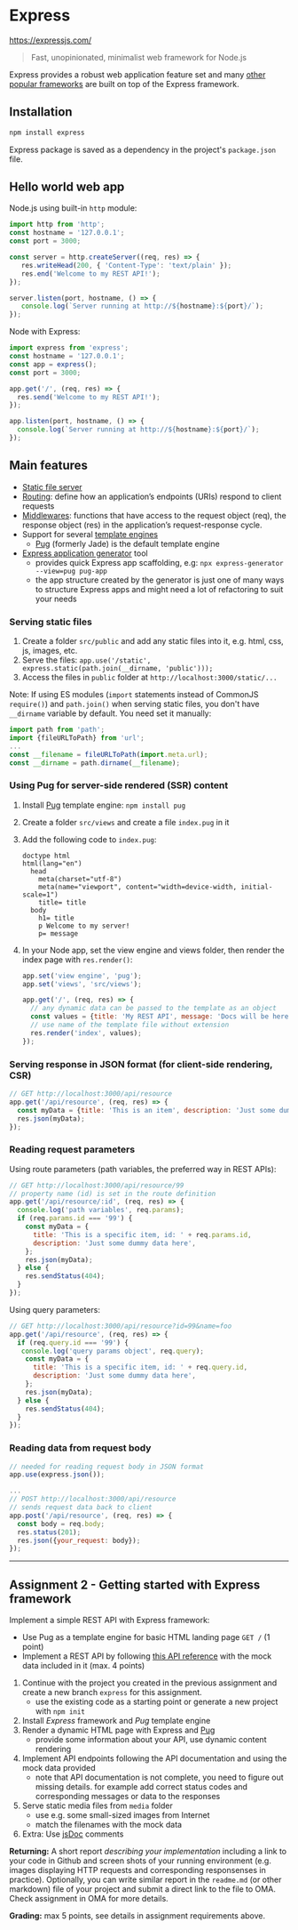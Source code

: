 # Express

<https://expressjs.com/>

>Fast, unopinionated, minimalist web framework for Node.js

Express provides a robust web application feature set and many [other popular frameworks](https://expressjs.com/en/resources/frameworks.html) are built on top of the Express framework.

## Installation

```bash
npm install express
```

Express package is saved as a dependency in the project's `package.json` file.

## Hello world web app

Node.js using built-in `http` module:

```js
import http from 'http';
const hostname = '127.0.0.1';
const port = 3000;

const server = http.createServer((req, res) => {
   res.writeHead(200, { 'Content-Type': 'text/plain' });
   res.end('Welcome to my REST API!');
});

server.listen(port, hostname, () => {
   console.log(`Server running at http://${hostname}:${port}/`);
});
```

Node with Express:

```js
import express from 'express';
const hostname = '127.0.0.1';
const app = express();
const port = 3000;

app.get('/', (req, res) => {
  res.send('Welcome to my REST API!');
});

app.listen(port, hostname, () => {
  console.log(`Server running at http://${hostname}:${port}/`);
});
```

## Main features

- [Static file server](https://expressjs.com/en/starter/static-files.html)
- [Routing](https://expressjs.com/en/guide/routing.html): define how an application’s endpoints (URIs) respond to client requests
- [Middlewares](https://expressjs.com/en/guide/using-middleware.html): functions that have access to the request object (req), the response object (res) in the application’s request-response cycle.
- Support for several [template engines](https://expressjs.com/en/guide/using-template-engines.html)
  - [Pug](https://pugjs.org/) (formerly Jade) is the default template engine
- [Express application generator](https://expressjs.com/en/starter/generator.html) tool
  - provides quick Express app scaffolding, e.g: `npx express-generator --view=pug pug-app`
  - the app structure created by the generator is just one of many ways to structure Express apps and might need a lot of refactoring to suit your needs

### Serving static files

1. Create a folder `src/public` and add any static files into it, e.g. html, css, js, images, etc.
1. Serve the files: `app.use('/static', express.static(path.join(__dirname, 'public')));`
1. Access the files in `public` folder at `http://localhost:3000/static/...`

Note: If using ES modules (`import` statements instead of CommonJS `require()`) and `path.join()` when serving static files, you don't have `__dirname` variable by default. You need set it manually:

```js
import path from 'path';
import {fileURLToPath} from 'url';
...
const __filename = fileURLToPath(import.meta.url);
const __dirname = path.dirname(__filename);
```

### Using Pug for server-side rendered (SSR) content

1. Install [Pug](https://pugjs.org/) template engine: `npm install pug`
1. Create a folder `src/views` and create a file `index.pug` in it
1. Add the following code to `index.pug`:

   ```pug
   doctype html
   html(lang="en")
     head
       meta(charset="utf-8")
       meta(name="viewport", content="width=device-width, initial-scale=1")
       title= title
     body
       h1= title
       p Welcome to my server!
       p= message
   ```

1. In your Node app, set the view engine and views folder, then render the index page with `res.render()`:

   ```js
   app.set('view engine', 'pug');
   app.set('views', 'src/views');

   app.get('/', (req, res) => {
     // any dynamic data can be passed to the template as an object 
     const values = {title: 'My REST API', message: 'Docs will be here!'}; 
     // use name of the template file without extension
     res.render('index', values);
   });
   ```

### Serving response in JSON format (for client-side rendering, CSR)

```js
// GET http://localhost:3000/api/resource
app.get('/api/resource', (req, res) => {
  const myData = {title: 'This is an item', description: 'Just some dummy data here'};
  res.json(myData);
});
```

### Reading request parameters

Using route parameters (path variables, the preferred way in REST APIs):

```js
// GET http://localhost:3000/api/resource/99
// property name (id) is set in the route definition
app.get('/api/resource/:id', (req, res) => {
  console.log('path variables', req.params);
  if (req.params.id === '99') {
    const myData = {
      title: 'This is a specific item, id: ' + req.params.id,
      description: 'Just some dummy data here',
    };
    res.json(myData);
  } else {
    res.sendStatus(404);
  }
});
```

Using query parameters:

```js
// GET http://localhost:3000/api/resource?id=99&name=foo
app.get('/api/resource', (req, res) => {
  if (req.query.id === '99') {
   console.log('query params object', req.query);
    const myData = {
      title: 'This is a specific item, id: ' + req.query.id,
      description: 'Just some dummy data here',
    };
    res.json(myData);
  } else {
    res.sendStatus(404);
  }
});
```

### Reading data from request body

```js
// needed for reading request body in JSON format
app.use(express.json());

...
// POST http://localhost:3000/api/resource
// sends request data back to client
app.post('/api/resource', (req, res) => {
  const body = req.body;
  res.status(201);
  res.json({your_request: body});
});
```

---

## Assignment 2 - Getting started with Express framework

Implement a simple REST API with Express framework:

- Use Pug as a template engine for basic HTML landing page `GET /` (1 point)
- Implement a REST API by following [this API reference](./assets/media-api-reference-v1.md) with the mock data included in it (max. 4 points)

1. Continue with the project you created in the previous assignment and create a new branch `express` for this assignment.
   - use the existing code as a starting point or generate a new project with `npm init`
1. Install _Express_ framework and _Pug_ template engine
1. Render a dynamic HTML page with Express and [Pug](https://expressjs.com/en/guide/using-template-engines.html)
   - provide some information about your API, use dynamic content rendering
1. Implement API endpoints following the API documentation and using the mock data provided
   - note that API documentation is not complete, you need to figure out missing details. for example add correct status codes and corresponding messages or data to the responses
1. Serve static media files from `media` folder
   - use e.g. some small-sized images from Internet
   - match the filenames with the mock data
1. Extra: Use [jsDoc](https://jsdoc.app/index.html) comments

**Returning:** A short report _describing your implementation_ including a link to your code in Github and screen shots of your running environment (e.g. images displaying HTTP requests and corresponding responsenses in practice). Optionally, you can write similar report in the `readme.md` (or other markdown) file of your project and submit a direct link to the file to OMA. Check assignment in OMA for more details.

**Grading:** max 5 points, see details in assignment requirements above.
